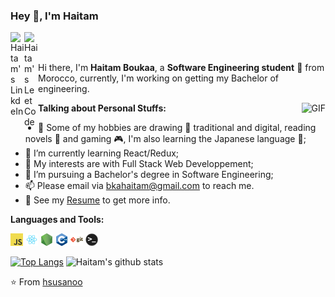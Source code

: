 ### Hey 👋, I'm Haitam

<a href="https://www.linkedin.com/in/haitam-boukaa/">
  <img align="left" alt="Haitam's LinkdeIn" width="22px" src="https://cdn.jsdelivr.net/npm/simple-icons@v3/icons/linkedin.svg" />
</a>
<a href="https://leetcode.com/hsusanoo/">
  <img align="left" alt="Haitam's LeetCode" width="22px" src="https://cdn.jsdelivr.net/npm/simple-icons@v3/icons/leetcode.svg" />
</a>

<br />
<br />

Hi there, I'm **Haitam Boukaa**, a **Software Engineering student** 🚀 from Morocco, currently, I'm working on getting my Bachelor of engineering. 

  <img align="right" alt="GIF" src="https://i.pinimg.com/originals/e4/26/70/e426702edf874b181aced1e2fa5c6cde.gif" />

**Talking about Personal Stuffs:**

- 👨 Some of my hobbies are drawing 🎨 traditional and digital, reading novels 📔 and gaming 🎮, I'm also learning the Japanese language 🎴;
- 🌱 I’m currently learning React/Redux; 
- 🤔 My interests are with Full Stack Web Developpement;
- 💼 I’m pursuing a Bachelor's degree in Software Engineering;
- 📫 Please email via bkahaitam@gmail.com to reach me.
- 📝 See my [Resume](https://drive.google.com/file/d/1paMGGUY9Mjdz8dTku1QkgKmXXejwJ3L9/view?usp=sharing) to get more info.


**Languages and Tools:**  

<code><img height="20" src="https://raw.githubusercontent.com/github/explore/80688e429a7d4ef2fca1e82350fe8e3517d3494d/topics/javascript/javascript.png"></code>
<code><img height="20" src="https://raw.githubusercontent.com/github/explore/80688e429a7d4ef2fca1e82350fe8e3517d3494d/topics/react/react.png"></code>
<code><img height="20" src="https://raw.githubusercontent.com/github/explore/80688e429a7d4ef2fca1e82350fe8e3517d3494d/topics/nodejs/nodejs.png"></code>
<code><img height="20" src="https://raw.githubusercontent.com/github/explore/80688e429a7d4ef2fca1e82350fe8e3517d3494d/topics/cpp/cpp.png"></code>
<code><img height="20" src="https://raw.githubusercontent.com/github/explore/80688e429a7d4ef2fca1e82350fe8e3517d3494d/topics/git/git.png"></code>
<code><img height="20" src="https://raw.githubusercontent.com/github/explore/80688e429a7d4ef2fca1e82350fe8e3517d3494d/topics/terminal/terminal.png"></code>

[![Top Langs](https://github-readme-stats.vercel.app/api/top-langs/?username=hsusanoo&layout=compact)](https://github.com/anuraghazra/github-readme-stats) ![Haitam's github stats](https://github-readme-stats.vercel.app/api?username=hsusanoo&show_icons=true&hide_border=true)

⭐️ From [hsusanoo](https://github.com/hsusanoo)
